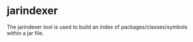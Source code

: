 # jarindexer

The jarindexer tool is used to build an index of packages/classes/symbols within a jar file.
